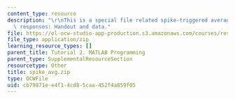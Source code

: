 ```yaml
---
content_type: resource
description: "\r\nThis is a special file related spike-triggered averaging of neural\
  \ responses: Handout and data."
file: https://ol-ocw-studio-app-production.s3.amazonaws.com/courses/res-9-003-brains-minds-and-machines-summer-course-summer-2015/cb79871ee4f14cd85caa452f4a859f05_spike_avg.zip
file_type: application/zip
learning_resource_types: []
parent_title: Tutorial 2. MATLAB Programming
parent_type: SupplementalResourceSection
resourcetype: Other
title: spike_avg.zip
type: OCWFile
uid: cb79871e-e4f1-4cd8-5caa-452f4a859f05
---
```


